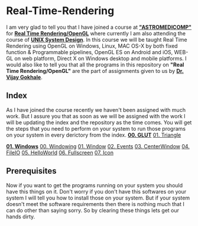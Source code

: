# Real-Time-Rendering
I am very glad to tell you that I have joined a course at [**"ASTROMEDICOMP"**](http://astromedicomp.org/) for [**Real Time Rendering/OpenGL**](http://astromedicomp.org/opengl/course/) where currently I am also attending the course of [**UNIX System Design**](http://astromedicomp.org/course/unix/). In this course we will be taught Real Time Rendering using OpenGL on Windows, Linux, MAC OS-X by both fixed function & Programmable pipelines, OpenGL ES on Android and iOS, WEB-GL on web platform, Direct X on Windows desktop and mobile platforms. I would also like to tell you that all the programs in this repository on **"Real Time Rendering/OpenGL"** are the part of assignments given to us by [**Dr. Vijay Gokhale**](http://astromedicomp.org/dr-vijay-gokhale/).


## Index
As I have joined the course recently we haven't been assigned with much work. But I assure you that as soon as we will be assigned with the work I will be updating the index and the repository as the time comes. You will get the steps that you need to perform on your system to run those programs on your system in every derictory from the index.
[**00. GLUT**]()
   [01. Triangle](https://github.com/sudo-noob/Real-Time-Rendering/tree/master/00-GLUT/01-Triangle)

[**01. Windows**](https://github.com/sudo-noob/Real-Time-Rendering/tree/master/01-Windows)
   [00. Windowing](https://github.com/sudo-noob/Real-Time-Rendering/tree/master/01-Windows/00-Windowing)
      [01. Window](https://github.com/sudo-noob/Real-Time-Rendering/tree/master/01-Windows/00-Windowing/01-Window)
      [02. Events](https://github.com/sudo-noob/Real-Time-Rendering/tree/master/01-Windows/00-Windowing/02-Events)
      [03. CenterWindow](https://github.com/sudo-noob/Real-Time-Rendering/tree/master/01-Windows/00-Windowing/03-CenterWindow)
      [04. FileIO](https://github.com/sudo-noob/Real-Time-Rendering/tree/master/01-Windows/00-Windowing/04-FileIO)
      [05. HelloWorld](https://github.com/sudo-noob/Real-Time-Rendering/tree/master/01-Windows/00-Windowing/05-HelloWorld)
      [06. Fullscreen](https://github.com/sudo-noob/Real-Time-Rendering/tree/master/01-Windows/00-Windowing/06-Fullscreen)
      [07. Icon](https://github.com/sudo-noob/Real-Time-Rendering/tree/master/01-Windows/00-Windowing/07-Icon)
      
    

## Prerequisites
Now if you want to get the programs running on your system you should have this things on it. Don't worry if you don't have this softwares on your system I will tell you how to install those on your system. But if your system doesn't meet the software requirements then there is nothing much that I can do other than saying sorry. So by clearing these things lets get our hands dirty.
